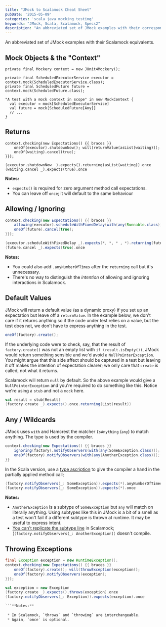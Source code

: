 ```yaml
---
title: "JMock to Scalamock Cheat Sheet"
pubDate: '2015-05-09'
categories: 'scala java mocking testing'
keywords: "JMock, Scala, Scalamock, Specs2"
description: "An abbreviated set of JMock examples with their corresponding Scalamock equivalents."
---
```


An abbreviated set of JMock examples with their Scalamock equivalents.


## Mock Objects & the "Context"

```
private final Mockery context = new JUnit4Mockery();

private final ScheduledExecutorService executor = context.mock(ScheduledExecutorService.class);
private final ScheduledFuture future = context.mock(ScheduledFuture.class);
```

```
"A test with a mock context in scope" in new MockContext {
  val executor = mock[ScheduledExecutorService]  
  val future = mock[ScheduledFuture[Any]]
  // ...
}
```

## Returns

``` 
context.checking(new Expectations() {{ braces }}
    oneOf(executor).shutdownNow(); will(returnValue(asList(waiting)));
    oneOf(waiting).cancel(true);
}});
```
```
(executor.shutdownNow _).expects().returning(asList(waiting)).once
(waiting.cancel _).expects(true).once
```
**Notes:**  

 * `expects()` is required for zero argument method call expectations.  
 * You can leave off `once`; it will default to the same behaviour  


## Allowing / Ignoring

``` java
context.checking(new Expectations() {{ braces }}
    allowing(executor).scheduleWithFixedDelay(with(any(Runnable.class)), with(any(Long.class)), with(any(Long.class)), with(any(TimeUnit.class))); will(returnValue(future));
    oneOf(future).cancel(true);
}});
```
``` scala
(executor.scheduleWithFixedDelay _).expects(*, *, * , *).returning(future)
(future.cancel _).expects(true).once
```
**Notes:**  

* You could also add `.anyNumberOfTimes` after the `returning` call but it's unnecessary.  
* There's no way to distinguish the _intention_ of allowing and ignoring interactions in Scalamock.  
 

## Default Values

JMock will return a default value (as a dynamic proxy) if you set up an expectation but leave off a `returnValue`. In the example below, we don't care if it returns anything so if the code under test relies on a value, but the test does not, we don't have to express anything in the test.

``` java
oneOf(factory).create();
```
If the underlying code were to check, say, that the result of `factory.create()` was not an empty list with `if (result.isEmpty())`, JMock would return something sensible and we'd avoid a `NullPointerException`. You might argue that this side affect should be captured in a test but leaving it off makes the intention of expectation clearer; we only care that `create` is called, not what it returns.

Scalamock will return `null` by default. So the above example would give a `NullPointerException` and you're required to do something like this. Notice we're using a `stub` and not a `mock` here.

``` scala
val result = stub[Result]
(factory.create _).expects().once.returning(List(result))

```
## Any / Wildcards

JMock uses `with` and Hamcrest the matcher `IsAnything` (`any`) to match anything. The type is used by the compiler.

``` java
context.checking(new Expectations() {{ braces }}
    ignoring(factory).notifyObservers(with(any(SomeException.class)));
    oneOf(factory).notifyObservers(with(any(AnotherException.class)));
}}
```
In the Scala version, use a [type ascription](http://docs.scala-lang.org/style/types.html#ascription) to give the compiler a hand in the partially applied method call;

``` scala
(factory.notifyObservers(_: SomeException)).expects(*).anyNumberOfTimes
(factory.notifyObservers(_: SomeException)).expects(*).once
```
**Notes:**  

* `AnotherException` is a subtype of `SomeException` but `any` will match on literally anything. Using subtypes like this in JMock is a bit of a smell as a test won't fail if a different subtype is thrown at runtime. It may be useful to express intent.  
* [You can't replicate the subtype line](http://stackoverflow.com/questions/30162263/scalamock-wildcard-argument-match-on-subtype) in Scalamock; (`(factory.notifyObservers(_: AnotherException))` doesn't compile.  


 
## Throwing Exceptions

``` java
final Exception exception = new RuntimeException();
context.checking(new Expectations() {{ braces }}
    oneOf(factory).create(); will(throwException(exception));
    oneOf(factory).notifyObservers(exception);
}});
```
``` scala
val exception = new Exception
(factory.create _).expects().throws(exception).once
(factory.notifyObservers(_: Exception)).expects(exception).once

```**Notes:** 
  
 * In Scalamock, `throws` and `throwing` are interchangeable.
 * Again, `once` is optional.